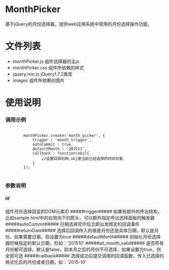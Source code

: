 # MonthPicker
基于jQuery的月份选择器，提供web应用系统中常用的月份选择操作功能。
# 文件列表 #
+ monthPicker.js  组件选择器的主js
+ monthPicker.css 组件所依赖的样式
+ jquery.min.js   jQuery1.7.2类库
+ images           组件所依赖的图片

# 使用说明 #
### 调用示例 ###
<pre>
	<code>
		monthPicker.create('month_picker', {
		    trigger : 'month_trigger',
		    autoCommit : true,
		    defaultMonth : '201511',
		    callback : function(obj){
		        //设置回调句柄,obj是当前已经选择的时间对象
		    }
		});
	</code>
</pre>


### 参数说明 ###
##### id #####
组件月份选择回显的DOM元素ID
#####trigger#####
如果有额外的呼出结构，比如sample.html中的右侧向下的箭头，可以额外指定呼出选择面板的触发器
#####autoCommit#####
日期选择完毕后立即出发绑定的回调事件
#####returnDate#####
选择后回调传入的值是月份还是具体日期，默认是月份，如果需要日期，则设置为true
#####defaultMonth#####
初始化月份选择器时候指定的默认日期，形如：‘201510’
#####all_month_valid#####
是否所有月份都可选择，默认是false，则本月之后的月份不可选择，如果设置为true，则全部可选
#####callback#####
选择成功后提交调用的回调函数，传入已选择的格式化后的月份或者日期，如：‘2015-10’
